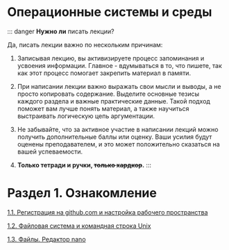 # Операционные системы и среды

::: danger
**Нужно ли** писать лекции?

Да, писать лекции важно по нескольким причинам:

1. Записывая лекцию, вы активизируете процесс запоминания и усвоения информации. Главное - вдумываться в то, что пишете, так как этот процесс помогает закрепить материал в памяти.

2. При написании лекции важно выражать свои мысли и выводы, а не просто копировать содержание. Выделите основные тезисы каждого раздела и важные практические данные. Такой подход поможет вам лучше понять материал, а также научиться выстраивать логическую цепь аргументации.

3. Не забывайте, что за активное участие в написании лекций можно получить дополнительные баллы или оценку. Ваши усилия будут оценены преподавателем, и это может положительно сказаться на вашей успеваемости.

4. **Только тетради и ручки, ~~только хардкор~~.**
:::

# Раздел 1. Ознакомление

[1.1. Регистрация на github.com и настройка рабочего пространства](./1/1.1)

[1.2. Файловая система и командная строка Unix](./1/1.2)

[1.3. Файлы. Редактор nano](./1/1.3)